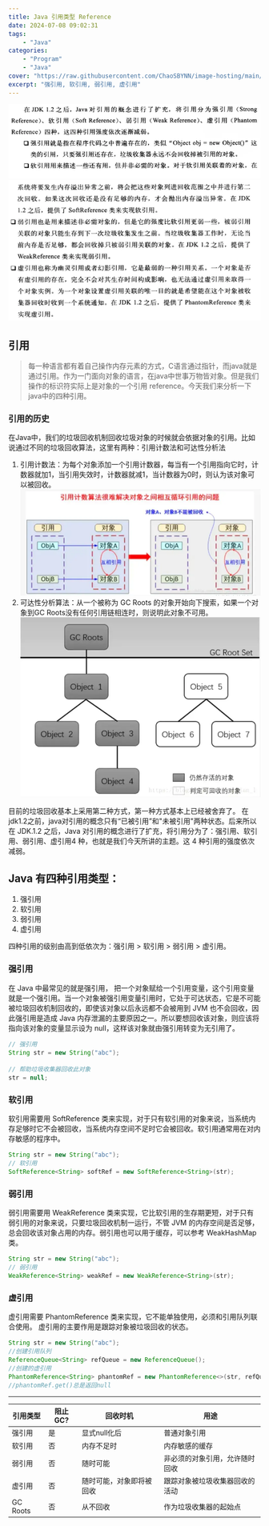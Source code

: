 ```yaml
---
title: Java 引用类型 Reference
date: 2024-07-08 09:02:31
tags: 
    - "Java"
categories:
    - "Program"
    - "Java"
cover: "https://raw.githubusercontent.com/ChaoSBYNN/image-hosting/main/program/java.png"
excerpt: "强引用, 软引用, 弱引用, 虚引用"
---
```


![Reference](https://raw.githubusercontent.com/ChaoSBYNN/image-hosting/main/program/reference/reference_1.webp)
![Reference](https://raw.githubusercontent.com/ChaoSBYNN/image-hosting/main/program/reference/reference_2.webp)

## 引用

> 每一种语言都有着自己操作内存元素的方式，C语言通过指针，而java就是通过引用。作为一门面向对象的语言，在java中世事万物皆对象。但是我们操作的标识符实际上是对象的一个引用 reference。今天我们来分析一下java中的四种引用。

### 引用的历史

在Java中，我们的垃圾回收机制回收垃圾对象的时候就会依据对象的引用。比如说通过不同的垃圾回收算法，这里有两种：引用计数法和可达性分析法

1. 引用计数法：为每个对象添加一个引用计数器，每当有一个引用指向它时，计数器就加1，当引用失效时，计数器就减1，当计数器为0时，则认为该对象可以被回收。
![Reference](https://raw.githubusercontent.com/ChaoSBYNN/image-hosting/main/program/reference/reference_3.webp)
2. 可达性分析算法：从一个被称为 GC Roots 的对象开始向下搜索，如果一个对象到GC Roots没有任何引用链相连时，则说明此对象不可用。
![Reference](https://raw.githubusercontent.com/ChaoSBYNN/image-hosting/main/program/reference/reference_4.webp)

目前的垃圾回收基本上采用第二种方式，第一种方式基本上已经被舍弃了。
在jdk1.2之前，java对引用的概念只有“已被引用”和"未被引用"两种状态。后来所以在 JDK.1.2 之后，Java 对引用的概念进行了扩充，将引用分为了：强引用、软引用、弱引用、虚引用4 种，也就是我们今天所讲的主题。这 4 种引用的强度依次减弱。

## Java 有四种引用类型：

1. 强引用
2. 软引用
3. 弱引用
4. 虚引用

四种引用的级别由高到低依次为：强引用 > 软引用 > 弱引用 > 虚引用。

### 强引用

在 Java 中最常见的就是强引用， 把一个对象赋给一个引用变量，这个引用变量就是一个强引用。当一个对象被强引用变量引用时，它处于可达状态，它是不可能被垃圾回收机制回收的，即使该对象以后永远都不会被用到 JVM 也不会回收，因此强引用是造成 Java 内存泄漏的主要原因之一。所以要想回收该对象，则应该将指向该对象的变量显示设为 null，这样该对象就由强引用转变为无引用了。

```java
// 强引用
String str = new String("abc"); 

// 帮助垃圾收集器回收此对象
str = null;
```

###  软引用

软引用需要用 SoftReference 类来实现，对于只有软引用的对象来说，当系统内存足够时它不会被回收，当系统内存空间不足时它会被回收。软引用通常用在对内存敏感的程序中。

```java
String str = new String("abc"); 
// 软引用
SoftReference<String> softRef = new SoftReference<String>(str);
```

### 弱引用

弱引用需要用 WeakReference 类来实现，它比软引用的生存期更短，对于只有弱引用的对象来说，只要垃圾回收机制一运行，不管 JVM 的内存空间是否足够，总会回收该对象占用的内存。弱引用也可以用于缓存，可以参考 WeakHashMap 类。

```java
String str = new String("abc");
// 弱引用
WeakReference<String> weakRef = new WeakReference<String>(str);
```

### 虚引用

虚引用需要 PhantomReference 类来实现，它不能单独使用，必须和引用队列联合使用。 虚引用的主要作用是跟踪对象被垃圾回收的状态。

```java
String str = new String("abc");
//创建引用队列
ReferenceQueue<String> refQueue = new ReferenceQueue();
//创建的虚引用
PhantomReference<String> phantomRef = new PhantomReference<>(str, refQueue);
//phantomRef.get()总是返回null
```

---

|引用类型|阻止GC?|回收时机|用途|
|---|---|---|----|
|强引用|	是|	显式null化后|	普通对象引用|
|软引用|	否|	内存不足时|	内存敏感的缓存|
|弱引用|	否|	随时可能|	非必须的对象引用，允许随时回收|
|虚引用|	否|	随时可能，对象即将被回收|	跟踪对象被垃圾收集器回收的活动|
|GC Roots|	否|	从不回收|	作为垃圾收集器的起始点|